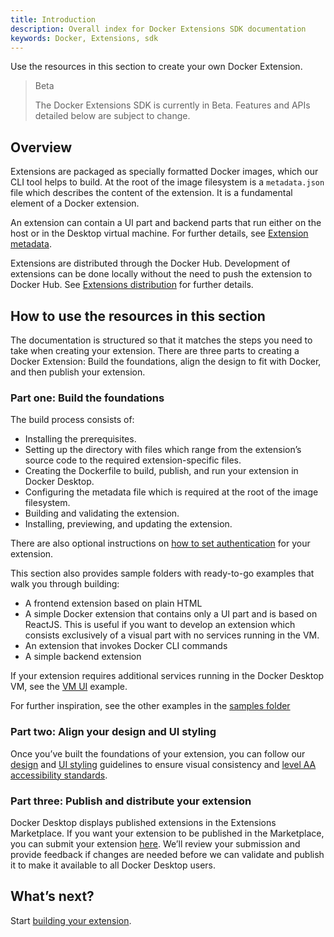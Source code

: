 ```yaml
---
title: Introduction
description: Overall index for Docker Extensions SDK documentation
keywords: Docker, Extensions, sdk
---
```


Use the resources in this section to create your own Docker Extension.

> Beta
>
> The Docker Extensions SDK is currently in Beta.
> Features and APIs detailed below are subject to change.

## Overview

Extensions are packaged as specially formatted Docker images, which our CLI tool helps to build. At the root of the image filesystem is a `metadata.json` file which describes the content of the extension. It is a fundamental element of a Docker extension.

An extension can contain a UI part and backend parts that run either on the host or in the Desktop virtual machine. For further details, see [Extension metadata](extensions/METADATA.md).

Extensions are distributed through the Docker Hub.
Development of extensions can be done locally without the need to push the extension to Docker Hub. See [Extensions distribution](extensions/DISTRIBUTION.md) for further details.

## How to use the resources in this section

The documentation is structured  so that it matches the steps you need to take when creating your extension. There are three parts to creating a Docker Extension: Build the foundations, align the design to fit with Docker, and then publish your extension. 

### Part one: Build the foundations

The build process consists of:

- Installing the prerequisites.
- Setting up the directory with files which range from the extension’s source code to the required extension-specific files.
- Creating the Dockerfile to build, publish, and run your extension in Docker Desktop.
- Configuring the metadata file which is required at the root of the image filesystem.
- Building and validating the extension.
- Installing, previewing, and updating the extension.

There are also optional instructions on [how to set authentication](build/oauth2-flow.md) for your extension.

This section also provides sample folders with ready-to-go examples that walk you through building:

- A frontend extension based on plain HTML
- A simple Docker extension that contains only a UI part and is based on ReactJS. This is useful if you want to develop an extension which consists exclusively of a visual part with no services running in the VM.
- An extension that invokes Docker CLI commands
- A simple backend extension

If your extension requires additional services running in the Docker Desktop VM, see the [VM UI](https://github.com/docker/extensions-sdk/tree/main/samples/vm-service) example.

For further inspiration, see the other examples in the [samples folder](https://github.com/docker/extensions-sdk/tree/main/samples)

### Part two: Align your design and UI styling

Once you’ve built the foundations of your extension, you can follow our [design](design/design-guidelines.md) and [UI styling](design/overview.md) guidelines to ensure visual consistency and [level AA accessibility standards](https://www.w3.org/WAI/WCAG2AA-Conformance).

### Part three: Publish and distribute your extension

Docker Desktop displays published extensions in the Extensions Marketplace. If you want your extension to be published in the Marketplace, you can submit your extension [here](https://www.docker.com/products/extensions/submissions/). We’ll review your submission and provide feedback if changes are needed before we can validate and publish it to make it available to all Docker Desktop users.

## What’s next?

Start [building your extension](/build/get-started.md).